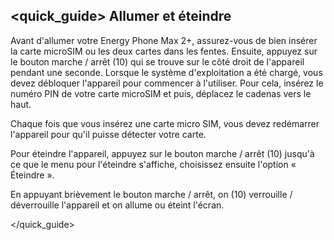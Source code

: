 ## <quick_guide> Allumer et éteindre

Avant d'allumer votre Energy Phone Max 2+, assurez-vous de bien insérer la carte microSIM ou les deux cartes dans les fentes. Ensuite, appuyez sur le bouton marche / arrêt (10) qui se trouve sur le côté droit de l'appareil pendant une seconde. Lorsque le système d'exploitation a été chargé, vous devez débloquer l'appareil pour commencer à l'utiliser.  Pour cela, insérez le numéro PIN de votre carte microSIM et puis, déplacez le cadenas vers le haut.

Chaque fois que vous insérez une carte micro SIM, vous devez redémarrer l'appareil pour qu'il puisse détecter votre carte.

Pour éteindre l'appareil, appuyez sur le bouton marche / arrêt (10) jusqu'à ce que le menu pour l'éteindre s'affiche, choisissez ensuite l'option « Éteindre ».

En appuyant brièvement le bouton marche / arrêt, on (10) verrouille / déverrouille l'appareil et on allume ou éteint l'écran.

</quick_guide>
 
